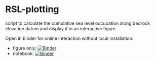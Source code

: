 # RSL-plotting
script to calculate the cumulative sea level occupation along bedrock elevation datum and display it in an interactive figure.

Open in binder for online interaction without local installation:

- figure only: [![Binder](https://mybinder.org/badge_logo.svg)](https://mybinder.org/v2/gh/geo-luca/RSL-plotting/main?urlpath=voila/render/total_SL_occupation_v3.ipynb)
- notebook: [![Binder](https://mybinder.org/badge_logo.svg)](https://mybinder.org/v2/gh/geo-luca/RSL-plotting/main?filepath=total_SL_occupation_v3.ipynb)
